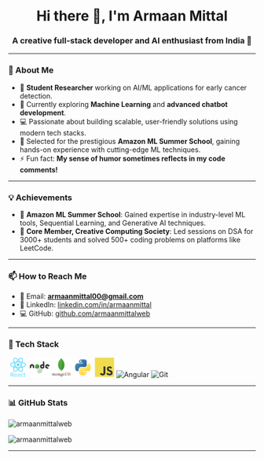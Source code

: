 <h1 align="center">Hi there 👋, I'm Armaan Mittal</h1>
<h3 align="center">A creative full-stack developer and AI enthusiast from India 🚀</h3>

---

### 🌟 About Me
- 🔭 **Student Researcher** working on AI/ML applications for early cancer detection.  
- 🌱 Currently exploring **Machine Learning** and **advanced chatbot development**.  
- 💻 Passionate about building scalable, user-friendly solutions using modern tech stacks.  
- 🎯 Selected for the prestigious **Amazon ML Summer School**, gaining hands-on experience with cutting-edge ML techniques.  
- ⚡ Fun fact: **My sense of humor sometimes reflects in my code comments!**

---

### 💡 Achievements
- 📜 **Amazon ML Summer School**: Gained expertise in industry-level ML tools, Sequential Learning, and Generative AI techniques.  
- 💼 **Core Member, Creative Computing Society**: Led sessions on DSA for 3000+ students and solved 500+ coding problems on platforms like LeetCode.  

---

### 📫 How to Reach Me
- 📧 Email: **armaanmittal00@gmail.com**  
- 💼 LinkedIn: [linkedin.com/in/armaanmittal](https://linkedin.com/in/armaanmittal)  
- 💻 GitHub: [github.com/armaanmittalweb](https://github.com/armaanmittalweb)  

---

### 🔧 Tech Stack
<div>
  <img src="https://raw.githubusercontent.com/devicons/devicon/master/icons/react/react-original-wordmark.svg" alt="React" width="40" height="40"/> 
  <img src="https://raw.githubusercontent.com/devicons/devicon/master/icons/nodejs/nodejs-original-wordmark.svg" alt="Node.js" width="40" height="40"/> 
  <img src="https://raw.githubusercontent.com/devicons/devicon/master/icons/mongodb/mongodb-original-wordmark.svg" alt="MongoDB" width="40" height="40"/> 
  <img src="https://raw.githubusercontent.com/devicons/devicon/master/icons/python/python-original.svg" alt="Python" width="40" height="40"/> 
  <img src="https://raw.githubusercontent.com/devicons/devicon/master/icons/javascript/javascript-original.svg" alt="JavaScript" width="40" height="40"/> 
  <img src="https://angular.io/assets/images/logos/angular/angular.svg" alt="Angular" width="40" height="40"/> 
  <img src="https://www.vectorlogo.zone/logos/git-scm/git-scm-icon.svg" alt="Git" width="40" height="40"/>
</div>

---

### 📊 GitHub Stats
<p>
  <img align="center" src="https://github-readme-stats.vercel.app/api/top-langs?username=armaanmittalweb&show_icons=true&locale=en&layout=compact" alt="armaanmittalweb" />
</p>
<p>
  <img align="center" src="https://github-readme-streak-stats.herokuapp.com/?user=armaanmittalweb&theme=dark" alt="armaanmittalweb" />
</p>

---
